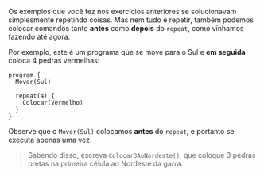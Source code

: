 Os exemplos que você fez nos exercícios anteriores se solucionavam simplesmente repetindo coisas. Mas nem tudo é repetir, também podemos colocar comandos tanto **antes** como **depois** do `repeat`, como vínhamos fazendo até agora.

Por exemplo, este é um programa que se move para o Sul e **em seguida** coloca 4 pedras vermelhas:

``` gobstones
program {
  Mover(Sul)

  repeat(4) {
    Colocar(Vermelho)
  }
}

```


Observe que o `Mover(Sul)` colocamos **antes** do `repeat`, e portanto se executa apenas uma vez.

> Sabendo disso, escreva `Colocar3AoNordeste()`, que coloque 3 pedras pretas na primeira célula ao Nordeste da garra. 